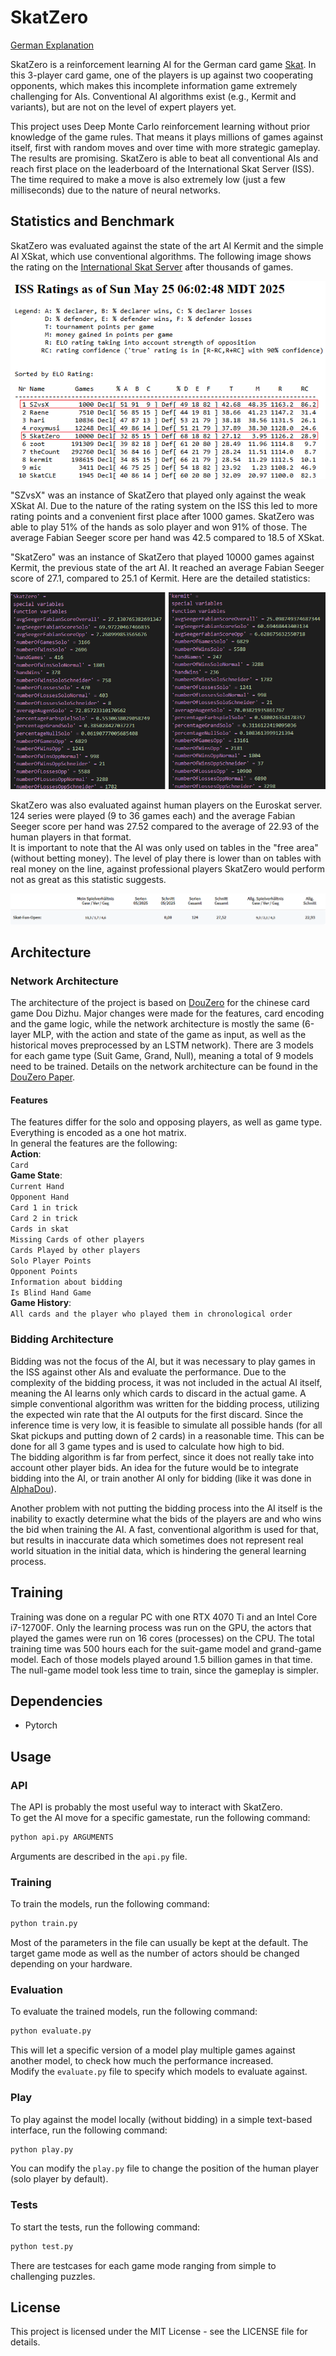# SkatZero

[German Explanation](README_DE.md)

SkatZero is a reinforcement learning AI for the German card game [Skat](https://www.skatinsel.academy/en/how-to-skat/rules). In this 3-player card game, one of the players is up against two cooperating opponents, which makes this incomplete information game extremely challenging for AIs. Conventional AI algorithms exist (e.g., Kermit and variants), but are not on the level of expert players yet.  

This project uses Deep Monte Carlo reinforcement learning without prior knowledge of the game rules. That means it plays millions of games against itself, first with random moves and over time with more strategic gameplay. The results are promising. SkatZero is able to beat all conventional AIs and reach first place on the leaderboard of the International Skat Server (ISS). The time required to make a move is also extremely low (just a few milliseconds) due to the nature of neural networks.  

## Statistics and Benchmark

SkatZero was evaluated against the state of the art AI Kermit and the simple AI XSkat, which use conventional algorithms. The following image shows the rating on the [International Skat Server](https://skatgame.net/mburo/iss-ratings.html) after thousands of games.

![Rating](img/rating.png)  

"SZvsX" was an instance of SkatZero that played only against the weak XSkat AI. Due to the nature of the rating system on the ISS this led to more rating points and a convenient first place after 1000 games. SkatZero was able to play 51% of the hands as solo player and won 91% of those. The average Fabian Seeger score per hand was 42.5 compared to 18.5 of XSkat.  

"SkatZero" was an instance of SkatZero that played 10000 games against Kermit, the previous state of the art AI. It reached an average Fabian Seeger score of 27.1, compared to 25.1 of Kermit. Here are the detailed statistics:

![Statistic vs. Kermit](img/vskermit.png)  

SkatZero was also evaluated against human players on the Euroskat server. 124 series were played (9 to 36 games each) and the average Fabian Seeger score per hand was 27.52 compared to the average of 22.93 of the human players in that format.  
It is important to note that the AI was only used on tables in the "free area" (without betting money). The level of play there is lower than on tables with real money on the line, against professional players SkatZero would perform not as great as this statistic suggests.

![Statistic](img/statistic.png)  

## Architecture

### Network Architecture

The architecture of the project is based on [DouZero](https://github.com/kwai/DouZero) for the chinese card game Dou Dizhu. Major changes were made for the features, card encoding and the game logic, while the network architecture is mostly the same (6-layer MLP, with the action and state of the game as input, as well as the historical moves preprocessed by an LSTM network). There are 3 models for each game type (Suit Game, Grand, Null), meaning a total of 9 models need to be trained. Details on the network architecture can be found in the [DouZero Paper](https://arxiv.org/pdf/2106.06135).  

#### Features
The features differ for the solo and opposing players, as well as game type. Everything is encoded as a one hot matrix.  
In general the features are the following:  
**Action**:  
`Card`  
**Game State**:  
`Current Hand`  
`Opponent Hand`  
`Card 1 in trick`  
`Card 2 in trick`  
`Cards in skat`  
`Missing Cards of other players`  
`Cards Played by other players`  
`Solo Player Points`  
`Opponent Points`  
`Information about bidding`  
`Is Blind Hand Game`  
**Game History**:  
`All cards and the player who played them in chronological order`  

### Bidding Architecture

Bidding was not the focus of the AI, but it was necessary to play games in the ISS against other AIs and evaluate the performance. Due to the complexity of the bidding process, it was not included in the actual AI itself, meaning the AI learns only which cards to discard in the actual game. A simple conventional algorithm was written for the bidding process, utilizing the expected win rate that the AI outputs for the first discard. Since the inference time is very low, it is feasible to simulate all possible hands (for all Skat pickups and putting down of 2 cards) in a reasonable time. This can be done for all 3 game types and is used to calculate how high to bid.  
The bidding algorithm is far from perfect, since it does not really take into account other player bids. An idea for the future would be to integrate bidding into the AI, or train another AI only for bidding (like it was done in [AlphaDou](https://arxiv.org/abs/2407.10279)).  

Another problem with not putting the bidding process into the AI itself is the inability to exactly determine what the bids of the players are and who wins the bid when training the AI. A fast, conventional algorithm is used for that, but results in inaccurate data which sometimes does not represent real world situation in the initial data, which is hindering the general learning process.

## Training

Training was done on a regular PC with one RTX 4070 Ti and an Intel Core i7-12700F. Only the learning process was run on the GPU, the actors that played the games were run on 16 cores (processes) on the CPU. The total training time was 500 hours each for the suit-game model and grand-game model. Each of those models played around 1.5 billion games in that time. The null-game model took less time to train, since the gameplay is simpler.

## Dependencies

- Pytorch

## Usage

### API

The API is probably the most useful way to interact with SkatZero.  
To get the AI move for a specific gamestate, run the following command:
```sh
python api.py ARGUMENTS
```

Arguments are described in the `api.py` file.

### Training

To train the models, run the following command:
```sh
python train.py
```
Most of the parameters in the file can usually be kept at the default. The target game mode as well as the number of actors should be changed depending on your hardware.

### Evaluation

To evaluate the trained models, run the following command:
```sh
python evaluate.py
```
This will let a specific version of a model play multiple games against another model, to check how much the performance increased.  
Modify the `evaluate.py` file to specify which models to evaluate against.

### Play

To play against the model locally (without bidding) in a simple text-based interface, run the following command:
```sh
python play.py
```
You can modify the `play.py` file to change the position of the human player (solo player by default).

### Tests

To start the tests, run the following command:
```sh
python test.py
```
There are testcases for each game mode ranging from simple to challenging puzzles.

## License
This project is licensed under the MIT License - see the LICENSE file for details.
